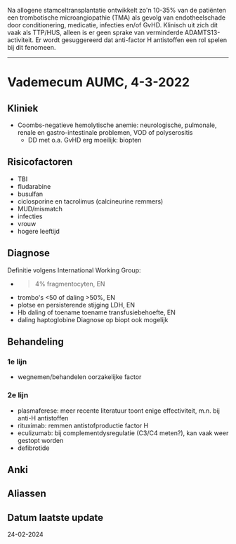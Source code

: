 Na allogene stamceltransplantatie ontwikkelt zo'n 10-35% van de patiënten een trombotische microangiopathie (TMA) als gevolg van endotheelschade door conditionering, medicatie, infecties en/of GvHD. Klinisch uit zich dit vaak als TTP/HUS, alleen is er geen sprake van verminderde ADAMTS13-activiteit. Er wordt gesuggereerd dat anti-factor H antistoffen een rol spelen bij dit fenomeen.
___
# Vademecum AUMC, 4-3-2022
## Kliniek
- Coombs-negatieve hemolytische anemie: neurologische, pulmonale, renale en gastro-intestinale problemen, VOD of polyserositis
	- DD met o.a. GvHD erg moeilijk: biopten
## Risicofactoren
- TBI
- fludarabine
- busulfan
- ciclosporine en tacrolimus (calcineurine remmers)
- MUD/mismatch
- infecties
- vrouw
- hogere leeftijd
## Diagnose
Definitie volgens International Working Group:
- >4% fragmentocyten, EN
- trombo's <50 of daling >50%, EN
- plotse en persisterende stijging LDH, EN
- Hb daling of toename toename transfusiebehoefte, EN
- daling haptoglobine
Diagnose op biopt ook mogelijk
## Behandeling
### 1e lijn
- wegnemen/behandelen oorzakelijke factor
### 2e lijn
- plasmaferese: meer recente literatuur toont enige effectiviteit, m.n. bij anti-H antistoffen
- rituximab: remmen antistofproductie factor H
- eculizumab: bij complementdysregulatie (C3/C4 meten?), kan vaak weer gestopt worden
- defibrotide
## Anki

## Aliassen
## Datum laatste update
24-02-2024